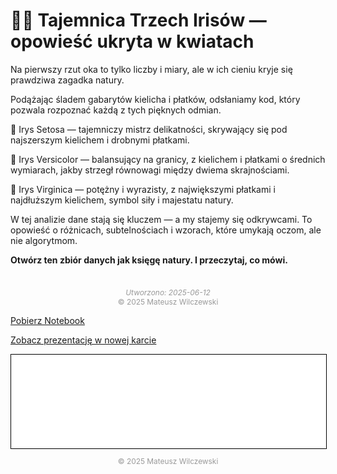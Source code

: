 # 🕵️‍♀️ Tajemnica Trzech Irisów — opowieść ukryta w kwiatach

Na pierwszy rzut oka to tylko liczby i miary, ale w ich cieniu kryje się prawdziwa zagadka natury.

Podążając śladem gabarytów kielicha i płatków, odsłaniamy kod, który pozwala rozpoznać każdą z tych pięknych odmian.

🌿 Irys Setosa — tajemniczy mistrz delikatności, skrywający się pod najszerszym kielichem i drobnymi płatkami.

🍃 Irys Versicolor — balansujący na granicy, z kielichem i płatkami o średnich wymiarach, jakby strzegł równowagi między dwiema skrajnościami.

🌸 Irys Virginica — potężny i wyrazisty, z największymi płatkami i najdłuższym kielichem, symbol siły i majestatu natury.


W tej analizie dane stają się kluczem — a my stajemy się odkrywcami.
To opowieść o różnicach, subtelnościach i wzorach, które umykają oczom, ale nie algorytmom.

**Otwórz ten zbiór danych jak księgę natury. I przeczytaj, co mówi.**


<div style="text-align: center; font-size: 0.85em; color: #999; margin-top: 3em;">
  <em>Utworzono: 2025-06-12</em><br>
  © 2025 Mateusz Wilczewski
</div>

<a href="eda_irysy.ipynb" class="md-button">Pobierz Notebook</a>

<a href="eda_irysy.slides.html" class="md-button md-button--primary" target="_blank">Zobacz prezentację w nowej karcie</a>

<iframe
    id="content"
    src="eda_irysy.html"
    width="100%"
    style="border:1px solid black;overflow:hidden;"
></iframe>
<script>
function resizeIframeToFitContent(iframe) {
    iframe.style.height = (iframe.contentWindow.document.documentElement.scrollHeight + 50) + "px";
    iframe.contentDocument.body.style["overflow"] = 'hidden';
}
window.addEventListener('load', function() {
    var iframe = document.getElementById('content');
    resizeIframeToFitContent(iframe);
});
window.addEventListener('resize', function() {
    var iframe = document.getElementById('content');
    resizeIframeToFitContent(iframe);
});
</script>

<p style="text-align: center; font-size: 0.85em; color: #999;">
© 2025 Mateusz Wilczewski
</p>